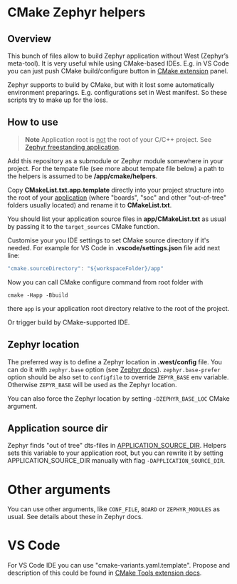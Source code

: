 # CMake Zephyr helpers

## Overview

This bunch of files allow to build Zephyr application without West
(Zephyr’s meta-tool). It is very useful while using CMake-based IDEs.
E.g. in VS Code you can just push CMake build/configure button in
[CMake extension](https://github.com/microsoft/vscode-cmake-tools) panel.

Zephyr supports to build by CMake, but with it lost some automatically
environment preparings. E.g. configurations set in West manifest. So these
scripts try to make up for the loss.

## How to use

> **Note** Application root is <u>not</u> the root of your C/C++ project. See
> [Zephyr freestanding
> application](https://docs.zephyrproject.org/latest/develop/application/index.html#zephyr-freestanding-application).

Add this repository as a submodule or Zephyr module somewhere in your project.
For the tempate file (see more about tempate file below) a path to the helpers
is assumed to be **/app/cmake/helpers**.

Copy **CMakeList.txt.app.template** directly into your project structure into
the root of your <u>application</u> (where "boards", "soc" and other
"out-of-tree" folders usually located) and rename it to **CMakeList.txt**.

You should list your application source files in **app/CMakeList.txt** as
usual by passing it to the `target_sources` CMake function.

Customise your you IDE settings to set CMake source directory if it's needed.
For example for VS Code in **.vscode/settings.json** file add next line:

```js
"cmake.sourceDirectory": "${workspaceFolder}/app"
```

Now you can call CMake configure command from root folder with

```shell
cmake -Happ -Bbuild
```

there `app` is your application root directory relative to the root of the
project.

Or trigger build by CMake-supported IDE.


## Zephyr location

The preferred way is to define a Zephyr location in **.west/config** file. You
can do it with `zephyr.base` option (see [Zephyr
docs](https://docs.zephyrproject.org/latest/guides/west/config.html)).
`zephyr.base-prefer` option should be also set to `configfile` to override
`ZEPYR_BASE` env variable. Otherwise `ZEPYR_BASE` will be used as the Zephyr
location.

You can also force the Zephyr location by setting `-DZEPHYR_BASE_LOC` CMake
argument.


## Application source dir

Zephyr finds "out of tree" dts-files in
[APPLICATION_SOURCE_DIR](https://docs.zephyrproject.org/latest/develop/application/index.html#devicetree-definitions).
Helpers sets this variable to your application root, but you can rewrite it by
setting APPLICATION_SOURCE_DIR manually with flag `-DAPPLICATION_SOURCE_DIR`.


Other arguments
===============

You can use other arguments, like `CONF_FILE`, `BOARD` or `ZEPHYR_MODULES` as
usual. See details about these in Zephyr docs.

VS Code
=======

For VS Code IDE you can use "cmake-variants.yaml.template". Propose and
description of this could be found in [CMake Tools extension
docs](https://vector-of-bool.github.io/docs/vscode-cmake-tools/variants.html).
